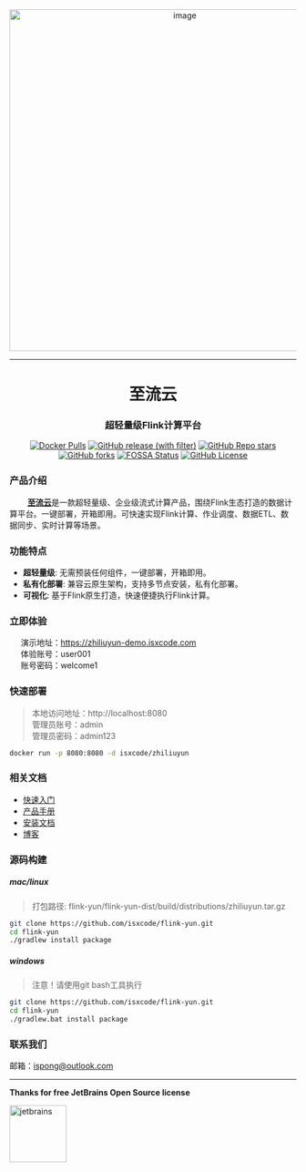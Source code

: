 <div align="center">
  <img width="600" alt="image" src="https://img.isxcode.com/picgo/20240929113526.png">
</div>

---

<h1 align="center">
  至流云
</h1>

<h3 align="center">
  超轻量级Flink计算平台
</h3>

<div align="center">

[![Docker Pulls](https://img.shields.io/docker/pulls/isxcode/zhiliuyun)](https://hub.docker.com/r/isxcode/zhiliuyun)
[![GitHub release (with filter)](https://img.shields.io/github/v/release/isxcode/flink-yun)](https://github.com/isxcode/flink-yun/releases)
[![GitHub Repo stars](https://img.shields.io/github/stars/isxcode/flink-yun)](https://github.com/isxcode/flink-yun)
[![GitHub forks](https://img.shields.io/github/forks/isxcode/flink-yun)](https://github.com/isxcode/flink-yun/fork)
[![FOSSA Status](https://app.fossa.com/api/projects/git%2Bgithub.com%2Fisxcode%2Fflink-yun.svg?type=shield&issueType=license)](https://app.fossa.com/projects/git%2Bgithub.com%2Fisxcode%2Fflink-yun?ref=badge_shield&issueType=license)
[![GitHub License](https://img.shields.io/github/license/isxcode/flink-yun)](https://github.com/isxcode/flink-yun/blob/main/LICENSE)

</div>

### 产品介绍
  
&nbsp;&nbsp;&nbsp;&nbsp;&nbsp;&nbsp;&nbsp; [**至流云**](https://zhiliuyun.isxcode.com)是一款超轻量级、企业级流式计算产品，围绕Flink生态打造的数据计算平台。一键部署，开箱即用。可快速实现Flink计算、作业调度、数据ETL、数据同步、实时计算等场景。

### 功能特点

- **超轻量级**: 无需预装任何组件，一键部署，开箱即用。
- **私有化部署**: 兼容云原生架构，支持多节点安装，私有化部署。
- **可视化**: 基于Flink原生打造，快速便捷执行Flink计算。

### 立即体验

&nbsp;&nbsp;&nbsp;&nbsp; 演示地址：https://zhiliuyun-demo.isxcode.com </br>
&nbsp;&nbsp;&nbsp;&nbsp; 体验账号：user001 </br>
&nbsp;&nbsp;&nbsp;&nbsp; 账号密码：welcome1

### 快速部署

> 本地访问地址：http://localhost:8080 </br>
> 管理员账号：admin </br>
> 管理员密码：admin123

```bash
docker run -p 8080:8080 -d isxcode/zhiliuyun
```

### 相关文档

- [快速入门](https://zhiliuyun.isxcode.com/docs/zh/0/0)
- [产品手册](https://zhiliuyun.isxcode.com/docs/zh/2/0)
- [安装文档](https://zhiliuyun.isxcode.com/docs/zh/1/0-docker)
- [博客](https://ispong.isxcode.com/tags/flink/)

### 源码构建

##### mac/linux

> 打包路径: flink-yun/flink-yun-dist/build/distributions/zhiliuyun.tar.gz

```bash
git clone https://github.com/isxcode/flink-yun.git
cd flink-yun
./gradlew install package
```

##### windows

> 注意！请使用git bash工具执行

```bash
git clone https://github.com/isxcode/flink-yun.git
cd flink-yun
./gradlew.bat install package
```

### 联系我们

邮箱：ispong@outlook.com

---

**Thanks for free JetBrains Open Source license**

<a href="https://www.jetbrains.com/?from=flink-yun" target="_blank" style="border-bottom: none !important;">
    <img src="https://img.isxcode.com/index_img/jetbrains/jetbrains-3.png" height="100" alt="jetbrains"/>
</a>